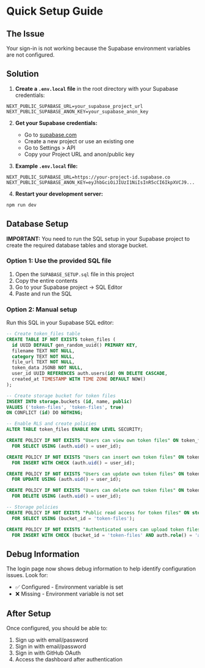 # Quick Setup Guide

## The Issue
Your sign-in is not working because the Supabase environment variables are not configured.

## Solution

1. **Create a `.env.local` file** in the root directory with your Supabase credentials:

```env
NEXT_PUBLIC_SUPABASE_URL=your_supabase_project_url
NEXT_PUBLIC_SUPABASE_ANON_KEY=your_supabase_anon_key
```

2. **Get your Supabase credentials:**
   - Go to [supabase.com](https://supabase.com)
   - Create a new project or use an existing one
   - Go to Settings > API
   - Copy your Project URL and anon/public key

3. **Example `.env.local` file:**
```env
NEXT_PUBLIC_SUPABASE_URL=https://your-project-id.supabase.co
NEXT_PUBLIC_SUPABASE_ANON_KEY=eyJhbGciOiJIUzI1NiIsInR5cCI6IkpXVCJ9...
```

4. **Restart your development server:**
```bash
npm run dev
```

## Database Setup

**IMPORTANT:** You need to run the SQL setup in your Supabase project to create the required database tables and storage bucket.

### Option 1: Use the provided SQL file
1. Open the `SUPABASE_SETUP.sql` file in this project
2. Copy the entire contents
3. Go to your Supabase project → SQL Editor
4. Paste and run the SQL

### Option 2: Manual setup
Run this SQL in your Supabase SQL editor:

```sql
-- Create token_files table
CREATE TABLE IF NOT EXISTS token_files (
  id UUID DEFAULT gen_random_uuid() PRIMARY KEY,
  filename TEXT NOT NULL,
  category TEXT NOT NULL,
  file_url TEXT NOT NULL,
  token_data JSONB NOT NULL,
  user_id UUID REFERENCES auth.users(id) ON DELETE CASCADE,
  created_at TIMESTAMP WITH TIME ZONE DEFAULT NOW()
);

-- Create storage bucket for token files
INSERT INTO storage.buckets (id, name, public) 
VALUES ('token-files', 'token-files', true)
ON CONFLICT (id) DO NOTHING;

-- Enable RLS and create policies
ALTER TABLE token_files ENABLE ROW LEVEL SECURITY;

CREATE POLICY IF NOT EXISTS "Users can view own token files" ON token_files
  FOR SELECT USING (auth.uid() = user_id);

CREATE POLICY IF NOT EXISTS "Users can insert own token files" ON token_files
  FOR INSERT WITH CHECK (auth.uid() = user_id);

CREATE POLICY IF NOT EXISTS "Users can update own token files" ON token_files
  FOR UPDATE USING (auth.uid() = user_id);

CREATE POLICY IF NOT EXISTS "Users can delete own token files" ON token_files
  FOR DELETE USING (auth.uid() = user_id);

-- Storage policies
CREATE POLICY IF NOT EXISTS "Public read access for token files" ON storage.objects
  FOR SELECT USING (bucket_id = 'token-files');

CREATE POLICY IF NOT EXISTS "Authenticated users can upload token files" ON storage.objects
  FOR INSERT WITH CHECK (bucket_id = 'token-files' AND auth.role() = 'authenticated');
```

## Debug Information

The login page now shows debug information to help identify configuration issues. Look for:
- ✅ Configured - Environment variable is set
- ❌ Missing - Environment variable is not set

## After Setup

Once configured, you should be able to:
1. Sign up with email/password
2. Sign in with email/password  
3. Sign in with GitHub OAuth
4. Access the dashboard after authentication

